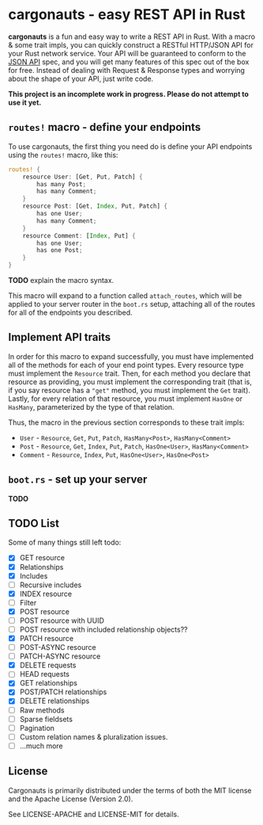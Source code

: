 # cargonauts - easy REST API in Rust

**cargonauts** is a fun and easy way to write a REST API in Rust. With a macro
& some trait impls, you can quickly construct a RESTful HTTP/JSON API for your
Rust network service. Your API will be guaranteed to conform to the
[JSON API][json-api] spec, and you will get many features of this spec out of
the box for free. Instead of dealing with Request & Response types and
worrying about the shape of your API, just write code.


**This project is an incomplete work in progress. Please do not attempt to use
it yet.**

## `routes!` macro - define your endpoints

To use cargonauts, the first thing you need do is define your API endpoints
using the `routes!` macro, like this:

```rust
routes! {
    resource User: [Get, Put, Patch] {
        has many Post;
        has many Comment;
    }
    resource Post: [Get, Index, Put, Patch] {
        has one User;
        has many Comment;
    }
    resource Comment: [Index, Put] {
        has one User;
        has one Post;
    }
}
```

**TODO** explain the macro syntax.

This macro will expand to a function called `attach_routes`, which will be
applied to your server router in the `boot.rs` setup, attaching all of the
routes for all of the endpoints you described.

## Implement API traits

In order for this macro to expand successfully, you must have implemented all
of the methods for each of your end point types. Every resource type must
implement the `Resource` trait. Then, for each method you declare that resource
as providing, you must implement the corresponding trait (that is, if you
say resource has a `"get"` method, you must implement the `Get` trait). Lastly,
for every relation of that resource, you must implement `HasOne` or `HasMany`,
parameterized by the type of that relation.

Thus, the macro in the previous section corresponds to these trait impls:

* `User` - `Resource`, `Get`, `Put`, `Patch`, `HasMany<Post>`, `HasMany<Comment>`
* `Post` - `Resource`, `Get`, `Index`, `Put`, `Patch`, `HasOne<User>`, `HasMany<Comment>`
* `Comment` - `Resource`, `Index`, `Put`, `HasOne<User>`, `HasOne<Post>`

## `boot.rs` - set up your server

**TODO**

## TODO List

Some of many things still left todo:

 - [X] GET resource
 - [X] Relationships
 - [X] Includes
 - [ ] Recursive includes
 - [X] INDEX resource
 - [ ] Filter
 - [X] POST resource
 - [ ] POST resource with UUID
 - [ ] POST resource with included relationship objects??
 - [X] PATCH resource
 - [ ] POST-ASYNC resource
 - [ ] PATCH-ASYNC resource
 - [X] DELETE requests
 - [ ] HEAD requests
 - [X] GET relationships
 - [X] POST/PATCH relationships
 - [X] DELETE relationships
 - [ ] Raw methods
 - [ ] Sparse fieldsets
 - [ ] Pagination
 - [ ] Custom relation names & pluralization issues.
 - [ ] ...much more

## License

Cargonauts is primarily distributed under the terms of both the MIT license
and the Apache License (Version 2.0).

See LICENSE-APACHE and LICENSE-MIT for details.

[json-api]: http://jsonapi.org
